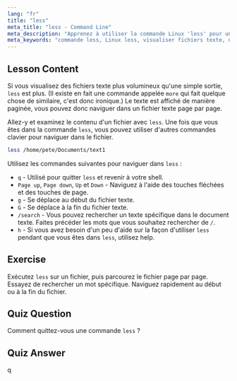 ```yaml
---
lang: "fr"
title: "less"
meta_title: "less - Command Line"
meta_description: "Apprenez à utiliser la commande Linux 'less' pour une visualisation et une navigation efficaces des fichiers texte. Maîtrisez la pagination, la recherche et la sortie avec ce guide convivial pour débutants."
meta_keywords: "commande less, Linux less, visualiser fichiers texte, naviguer fichiers, tutoriel Linux, Linux débutant, guide Linux"
---
```


## Lesson Content

Si vous visualisez des fichiers texte plus volumineux qu'une simple sortie, `less` est plus. (Il existe en fait une commande appelée `more` qui fait quelque chose de similaire, c'est donc ironique.) Le texte est affiché de manière paginée, vous pouvez donc naviguer dans un fichier texte page par page.

Allez-y et examinez le contenu d'un fichier avec `less`. Une fois que vous êtes dans la commande `less`, vous pouvez utiliser d'autres commandes clavier pour naviguer dans le fichier.

```bash
less /home/pete/Documents/text1
```

Utilisez les commandes suivantes pour naviguer dans `less` :

- `q` - Utilisé pour quitter `less` et revenir à votre shell.
- `Page up`, `Page down`, `Up` et `Down` - Naviguez à l'aide des touches fléchées et des touches de page.
- `g` - Se déplace au début du fichier texte.
- `G` - Se déplace à la fin du fichier texte.
- `/search` - Vous pouvez rechercher un texte spécifique dans le document texte. Faites précéder les mots que vous souhaitez rechercher de `/`.
- `h` - Si vous avez besoin d'un peu d'aide sur la façon d'utiliser `less` pendant que vous êtes dans `less`, utilisez help.

## Exercise

Exécutez `less` sur un fichier, puis parcourez le fichier page par page. Essayez de rechercher un mot spécifique. Naviguez rapidement au début ou à la fin du fichier.

## Quiz Question

Comment quittez-vous une commande `less` ?

## Quiz Answer

q
